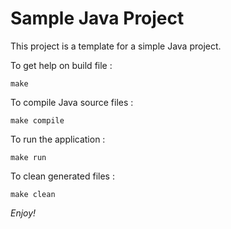 Sample Java Project
===================

This project is a template for a simple Java project.

To get help on build file :

    make

To compile Java source files :

    make compile

To run the application :

    make run

To clean generated files :

    make clean

*Enjoy!*
